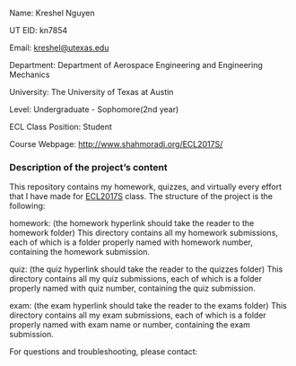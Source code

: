 Name: Kreshel Nguyen

UT EID: kn7854

Email: kreshel@utexas.edu

Department: Department of Aerospace Engineering and Engineering Mechanics

University: The University of Texas at Austin

Level: Undergraduate - Sophomore(2nd year)

ECL Class Position: Student

Course Webpage: http://www.shahmoradi.org/ECL2017S/

### **Description of the project’s content**

This repository contains my homework, quizzes, and virtually every effort that I have made for [ECL2017S](http://www.shahmoradi.org/ECL2017S/) class. The structure of the project is the following:

homework: (the homework hyperlink should take the reader to the homework folder)
This directory contains all my homework submissions, each of which is a folder properly named with homework number, containing the homework submission.

quiz: (the quiz hyperlink should take the reader to the quizzes folder)
This directory contains all my quiz submissions, each of which is a folder properly named with quiz number, containing the quiz submission.

exam: (the exam hyperlink should take the reader to the exams folder)
This directory contains all my exam submissions, each of which is a folder properly named with exam name or number, containing the exam submission.

For questions and troubleshooting, please contact:

<your name>
<your email>
<any other contact or signature information that you would like to add>
